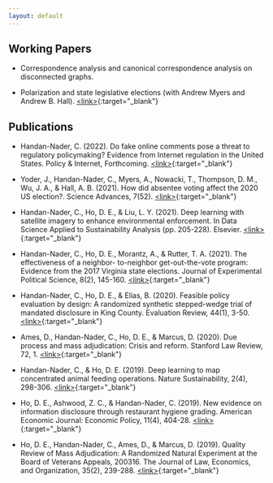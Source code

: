 ```yaml
---
layout: default
---
```


## Working Papers

- Correspondence analysis and canonical correspondence analysis on disconnected graphs.

- Polarization and state legislative elections (with Andrew Myers and Andrew B. Hall).
[\<link\>](https://stanforddpl.org/papers/handan-nader_myers_hall_polarization_2022/handan-nader_myers_hall_polarization_2022.pdf){:target="_blank"}

## Publications

- Handan-Nader, C. (2022). Do fake online comments pose a threat to regulatory policymaking? Evidence from
Internet regulation in the United States. Policy & Internet, Forthcoming.
[\<link\>](https://doi.org/10.1002/poi3.327){:target="_blank"}

- Yoder, J., Handan-Nader, C., Myers, A., Nowacki, T., Thompson, D. M., Wu, J. A., & Hall, A. B.
(2021). How did absentee voting affect the 2020 US election?. Science Advances, 7(52).
[\<link\>]( https://doi.org/10.1126/sciadv.abk1755){:target="_blank"}

- Handan-Nader, C., Ho, D. E., & Liu, L. Y. (2021). Deep learning with satellite imagery to enhance
environmental enforcement. In Data Science Applied to Sustainability Analysis (pp. 205-228). Elsevier.
[\<link\>](https://purl.stanford.edu/bh005pt4088){:target="_blank"}

- Handan-Nader, C., Ho, D. E., Morantz, A., & Rutter, T. A. (2021). The effectiveness of a neighbor-
to-neighbor get-out-the-vote program: Evidence from the 2017 Virginia state elections. Journal of
Experimental Political Science, 8(2), 145-160.
[\<link\>](https://doi.org/10.1017/XPS.2020.11){:target="_blank"}

- Handan-Nader, C., Ho, D. E., & Elias, B. (2020). Feasible policy evaluation by design: A randomized
synthetic stepped-wedge trial of mandated disclosure in King County. Evaluation Review, 44(1), 3-50.
[\<link\>](https://doi.org/10.1177/0193841X20930852){:target="_blank"}

- Ames, D., Handan-Nader, C., Ho, D. E., & Marcus, D. (2020). Due process and mass adjudication:
Crisis and reform. Stanford Law Review, 72, 1.
[\<link\>](https://www.stanfordlawreview.org/print/article/due-process-and-mass-adjudication/){:target="_blank"}

- Handan-Nader, C., & Ho, D. E. (2019). Deep learning to map concentrated animal feeding operations.
Nature Sustainability, 2(4), 298-306.
[\<link\>](https://www.nature.com/articles/s41893-019-0246-x){:target="_blank"}

- Ho, D. E., Ashwood, Z. C., & Handan-Nader, C. (2019). New evidence on information disclosure
through restaurant hygiene grading. American Economic Journal: Economic Policy, 11(4), 404-28.
[\<link\>](https://doi.org/10.1257/pol.20180230){:target="_blank"}

- Ho, D. E., Handan-Nader, C., Ames, D., & Marcus, D. (2019). Quality Review of Mass Adjudication:
A Randomized Natural Experiment at the Board of Veterans Appeals, 200316. The Journal of Law,
Economics, and Organization, 35(2), 239-288.
[\<link\>](https://doi.org/10.1093/jleo/ewz001){:target="_blank"}
